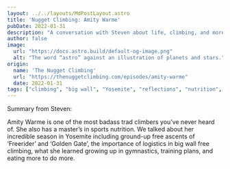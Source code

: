 ```yaml
---
layout: ../../layouts/MdPostLayout.astro
title: 'Nugget Climbing: Amity Warme'
pubDate: 2022-01-31
description: "A conversation with Steven about life, climbing, and more"
author: false
image: 
  url: "https://docs.astro.build/default-og-image.png"
  alt: "The word “astro” against an illustration of planets and stars."
origin: 
  name: 'The Nugget Climbing'
  url: "https://thenuggetclimbing.com/episodes/amity-warme"
  date: 2022-01-31
tags: ["climbing", "big wall", "Yosemite", "reflections", "nutrition", "podcast"]
---
```


Summary from Steven:

Amity Warme is one of the most badass trad climbers you’ve never heard of. She also has a master’s in sports nutrition. We talked about her incredible season in Yosemite including ground-up free ascents of ‘Freerider’ and ‘Golden Gate’, the importance of logistics in big wall free climbing, what she learned growing up in gymnastics, training plans, and eating more to do more.